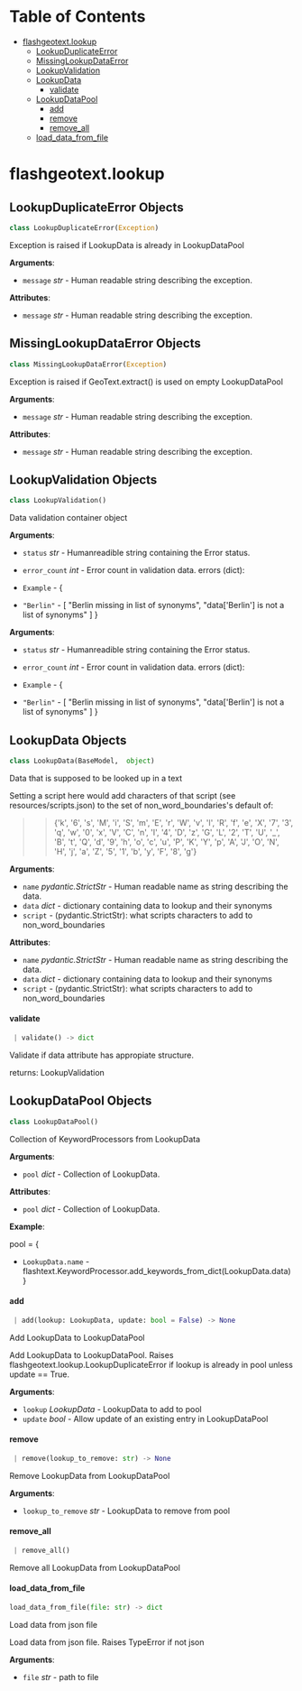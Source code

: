 # Table of Contents

* [flashgeotext.lookup](#flashgeotext.lookup)
  * [LookupDuplicateError](#flashgeotext.lookup.LookupDuplicateError)
  * [MissingLookupDataError](#flashgeotext.lookup.MissingLookupDataError)
  * [LookupValidation](#flashgeotext.lookup.LookupValidation)
  * [LookupData](#flashgeotext.lookup.LookupData)
    * [validate](#flashgeotext.lookup.LookupData.validate)
  * [LookupDataPool](#flashgeotext.lookup.LookupDataPool)
    * [add](#flashgeotext.lookup.LookupDataPool.add)
    * [remove](#flashgeotext.lookup.LookupDataPool.remove)
    * [remove\_all](#flashgeotext.lookup.LookupDataPool.remove_all)
  * [load\_data\_from\_file](#flashgeotext.lookup.load_data_from_file)

<a name="flashgeotext.lookup"></a>
# flashgeotext.lookup

<a name="flashgeotext.lookup.LookupDuplicateError"></a>
## LookupDuplicateError Objects

```python
class LookupDuplicateError(Exception)
```

Exception is raised if LookupData is already in LookupDataPool

**Arguments**:

- `message` _str_ - Human readable string describing the exception.


**Attributes**:

- `message` _str_ - Human readable string describing the exception.

<a name="flashgeotext.lookup.MissingLookupDataError"></a>
## MissingLookupDataError Objects

```python
class MissingLookupDataError(Exception)
```

Exception is raised if GeoText.extract() is used on empty LookupDataPool

**Arguments**:

- `message` _str_ - Human readable string describing the exception.


**Attributes**:

- `message` _str_ - Human readable string describing the exception.

<a name="flashgeotext.lookup.LookupValidation"></a>
## LookupValidation Objects

```python
class LookupValidation()
```

Data validation container object

**Arguments**:

- `status` _str_ - Humanreadible string containing the Error status.
- `error_count` _int_ - Error count in validation data.
  errors (dict):

- `Example` - {
- `"Berlin"` - [
  "Berlin missing in list of synonyms",
  "data['Berlin'] is not a list of synonyms"
  ]
  }


**Arguments**:

- `status` _str_ - Humanreadible string containing the Error status.
- `error_count` _int_ - Error count in validation data.
  errors (dict):

- `Example` - {
- `"Berlin"` - [
  "Berlin missing in list of synonyms",
  "data['Berlin'] is not a list of synonyms"
  ]
  }

<a name="flashgeotext.lookup.LookupData"></a>
## LookupData Objects

```python
class LookupData(BaseModel,  object)
```

Data that is supposed to be looked up in a text

Setting a script here would add characters of that script (see resources/scripts.json)
to the set of non_word_boundaries's default of:
>> {'k', '6', 's', 'M', 'i', 'S', 'm', 'E', 'r', 'W', 'v', 'l',
'R', 'f', 'e', 'X', '7', '3', 'q', 'w', '0', 'x', 'V', 'C', 'n',
'I', '4', 'D', 'z', 'G', 'L', '2', 'T', 'U', '_', 'B', 't', 'Q',
'd', '9', 'h', 'o', 'c', 'u', 'P', 'K', 'Y', 'p', 'A', 'J', 'O',
'N', 'H', 'j', 'a', 'Z', '5', '1', 'b', 'y', 'F', '8', 'g'}

**Arguments**:

- `name` _pydantic.StrictStr_ - Human readable name as string describing the data.
- `data` _dict_ - dictionary containing data to lookup and their synonyms
- `script` - (pydantic.StrictStr): what scripts characters to add to non_word_boundaries


**Attributes**:

- `name` _pydantic.StrictStr_ - Human readable name as string describing the data.
- `data` _dict_ - dictionary containing data to lookup and their synonyms
- `script` - (pydantic.StrictStr): what scripts characters to add to non_word_boundaries

<a name="flashgeotext.lookup.LookupData.validate"></a>
#### validate

```python
 | validate() -> dict
```

Validate if data attribute has appropiate structure.

returns:
    LookupValidation

<a name="flashgeotext.lookup.LookupDataPool"></a>
## LookupDataPool Objects

```python
class LookupDataPool()
```

Collection of KeywordProcessors from LookupData

**Arguments**:

- `pool` _dict_ - Collection of LookupData.


**Attributes**:

- `pool` _dict_ - Collection of LookupData.


**Example**:

  pool = {
- `LookupData.name` - flashtext.KeywordProcessor.add_keywords_from_dict(LookupData.data)
  }

<a name="flashgeotext.lookup.LookupDataPool.add"></a>
#### add

```python
 | add(lookup: LookupData, update: bool = False) -> None
```

Add LookupData to LookupDataPool

Add LookupData to LookupDataPool.
Raises flashgeotext.lookup.LookupDuplicateError if lookup
is already in pool unless update == True.

**Arguments**:

- `lookup` _LookupData_ - LookupData to add to pool
- `update` _bool_ - Allow update of an existing entry in LookupDataPool

<a name="flashgeotext.lookup.LookupDataPool.remove"></a>
#### remove

```python
 | remove(lookup_to_remove: str) -> None
```

Remove LookupData from LookupDataPool

**Arguments**:

- `lookup_to_remove` _str_ - LookupData to remove from pool

<a name="flashgeotext.lookup.LookupDataPool.remove_all"></a>
#### remove\_all

```python
 | remove_all()
```

Remove all LookupData from LookupDataPool

<a name="flashgeotext.lookup.load_data_from_file"></a>
#### load\_data\_from\_file

```python
load_data_from_file(file: str) -> dict
```

Load data from json file

Load data from json file. Raises TypeError if not json

**Arguments**:

- `file` _str_ - path to file
